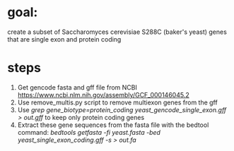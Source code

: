 # goal: 
create a subset of Saccharomyces cerevisiae S288C (baker's yeast) genes that are single exon and protein coding
# steps
1. Get gencode fasta and gff file from NCBI https://www.ncbi.nlm.nih.gov/assembly/GCF_000146045.2 
2. Use remove_multis.py script to remove multiexon genes from the gff 
3. Use *grep gene_biotype=protein_coding yeast_gencode_single_exon.gff > out.gff* to keep only protein coding genes
4. Extract these gene sequences from the fasta file with the bedtool command: *bedtools getfasta -fi yeast.fasta -bed  yeast_single_exon_coding.gff -s > out.fa*  
